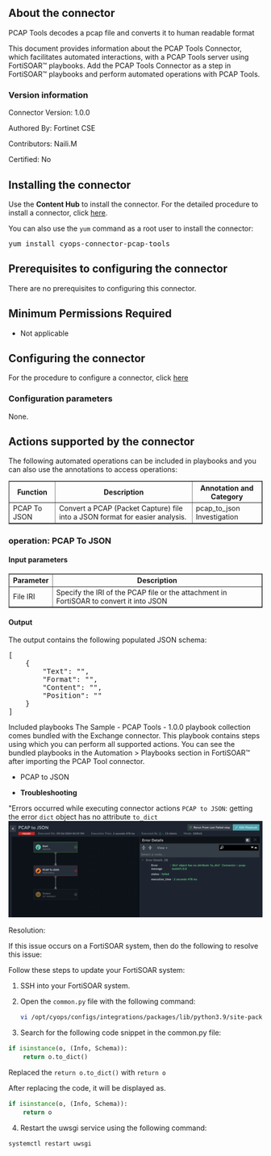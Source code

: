 ## About the connector
PCAP Tools decodes a pcap file and converts it to human readable format
<p>This document provides information about the PCAP Tools Connector, which facilitates automated interactions, with a PCAP Tools server using FortiSOAR&trade; playbooks. Add the PCAP Tools Connector as a step in FortiSOAR&trade; playbooks and perform automated operations with PCAP Tools.</p>

### Version information

Connector Version: 1.0.0


Authored By: Fortinet CSE

Contributors: Naili.M

Certified: No
## Installing the connector
<p>Use the <strong>Content Hub</strong> to install the connector. For the detailed procedure to install a connector, click <a href="https://docs.fortinet.com/document/fortisoar/0.0.0/installing-a-connector/1/installing-a-connector" target="_top">here</a>.</p><p>You can also use the <code>yum</code> command as a root user to install the connector:</p>
<pre>yum install cyops-connector-pcap-tools</pre>

## Prerequisites to configuring the connector
There are no prerequisites to configuring this connector.

## Minimum Permissions Required
- Not applicable

## Configuring the connector
For the procedure to configure a connector, click [here](https://docs.fortinet.com/document/fortisoar/0.0.0/configuring-a-connector/1/configuring-a-connector)
### Configuration parameters
None.

## Actions supported by the connector
The following automated operations can be included in playbooks and you can also use the annotations to access operations:
<table border=1><thead><tr><th>Function</th><th>Description</th><th>Annotation and Category</th></tr></thead><tbody><tr><td>PCAP To JSON</td><td>Convert a PCAP (Packet Capture) file into a JSON format for easier analysis.</td><td>pcap_to_json <br/>Investigation</td></tr>
</tbody></table>

### operation: PCAP To JSON
#### Input parameters
<table border=1><thead><tr><th>Parameter</th><th>Description</th></tr></thead><tbody><tr><td>File IRI</td><td>Specify the IRI of the PCAP file or the attachment in FortiSOAR to convert it into JSON
</td></tr></tbody></table>

#### Output
The output contains the following populated JSON schema:

<pre>[
    {
        "Text": "",
        "Format": "",
        "Content": "",
        "Position": ""
    }
]</pre>

Included playbooks
The Sample - PCAP Tools - 1.0.0 playbook collection comes bundled with the Exchange connector. This playbook contains steps using which you can perform all supported actions. You can see the bundled playbooks in the Automation > Playbooks section in FortiSOAR™ after importing the PCAP Tool connector.
- PCAP to JSON

* **Troubleshooting**

"Errors occurred while executing connector actions `PCAP to JSON`: getting the error `dict` object has no attribute `to_dict`
![Error](./images/action_error.png)

Resolution:

If this issue occurs on a FortiSOAR system, then do the following to resolve this issue:

Follow these steps to update your FortiSOAR system:

1. SSH into your FortiSOAR system.
   
2. Open the `common.py` file with the following command:
   ```bash
   vi /opt/cyops/configs/integrations/packages/lib/python3.9/site-packages/pcapkit/dumpkit/common.py
3. Search for the following code snippet in the common.py file:

```python 
if isinstance(o, (Info, Schema)):
    return o.to_dict()

```
Replaced  the `return o.to_dict()` with `return o`

After replacing the code, it will be displayed as. 

```python 
if isinstance(o, (Info, Schema)):
    return o

```
4. Restart the uwsgi service using the following command:

```bash
systemctl restart uwsgi


